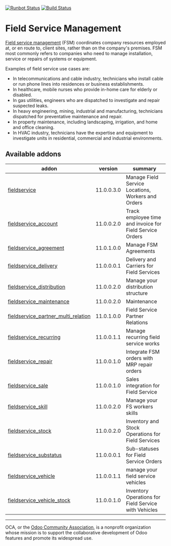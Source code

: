 [![Runbot Status](https://runbot.odoo-community.org/runbot/badge/flat/264/11.0.svg)](https://runbot.odoo-community.org/runbot/repo/github-com-oca-field-service-264)
[![Build Status](https://travis-ci.org/OCA/field-service.svg?branch=11.0)](https://travis-ci.org/OCA/field-service)

# Field Service Management

[Field service management](https://en.wikipedia.org/wiki/Field_service_management) (FSM) coordinates company resources employed at, or en route to, client sites, rather than on the company's premises. FSM most commonly refers to companies who need to manage installation, service or repairs of systems or equipment.

Examples of field service use cases are:

- In telecommunications and cable industry, technicians who install cable or run phone lines into residences or business establishments.
- In healthcare, mobile nurses who provide in-home care for elderly or disabled.
- In gas utilities, engineers who are dispatched to investigate and repair suspected leaks.
- In heavy engineering, mining, industrial and manufacturing, technicians dispatched for preventative maintenance and repair.
- In property maintenance, including landscaping, irrigation, and home and office cleaning.
- In HVAC industry, technicians have the expertise and equipment to investigate units in residential, commercial and industrial environments.


[//]: # (addons)

Available addons
----------------
addon | version | summary
--- | --- | ---
[fieldservice](fieldservice/) | 11.0.0.3.0 | Manage Field Service Locations, Workers and Orders
[fieldservice_account](fieldservice_account/) | 11.0.0.2.0 | Track employee time and invoice for Field Service Orders
[fieldservice_agreement](fieldservice_agreement/) | 11.0.1.0.0 | Manage FSM Agreements
[fieldservice_delivery](fieldservice_delivery/) | 11.0.0.0.1 | Delivery and Carriers for Field Services
[fieldservice_distribution](fieldservice_distribution/) | 11.0.0.2.0 | Manage your distribution structure
[fieldservice_maintenance](fieldservice_maintenance/) | 11.0.0.2.0 | Maintenance
[fieldservice_partner_multi_relation](fieldservice_partner_multi_relation/) | 11.0.1.0.0 | Field Service Partner Relations
[fieldservice_recurring](fieldservice_recurring/) | 11.0.0.1.1 | Manage recurring field service works
[fieldservice_repair](fieldservice_repair/) | 11.0.0.1.0 | Integrate FSM orders with MRP repair orders
[fieldservice_sale](fieldservice_sale/) | 11.0.0.1.0 | Sales integration for Field Service
[fieldservice_skill](fieldservice_skill/) | 11.0.0.2.0 | Manage your FS workers skills
[fieldservice_stock](fieldservice_stock/) | 11.0.0.2.0 | Inventory and Stock Operations for Field Services
[fieldservice_substatus](fieldservice_substatus/) | 11.0.0.0.1 | Sub-statuses for Field Service Orders
[fieldservice_vehicle](fieldservice_vehicle/) | 11.0.0.1.1 | manage your field service vehicles
[fieldservice_vehicle_stock](fieldservice_vehicle_stock/) | 11.0.0.1.0 | Inventory Operations for Field Service with Vehicles

[//]: # (end addons)

----

OCA, or the [Odoo Community Association](http://odoo-community.org/), is a nonprofit organization whose
mission is to support the collaborative development of Odoo features and
promote its widespread use.
